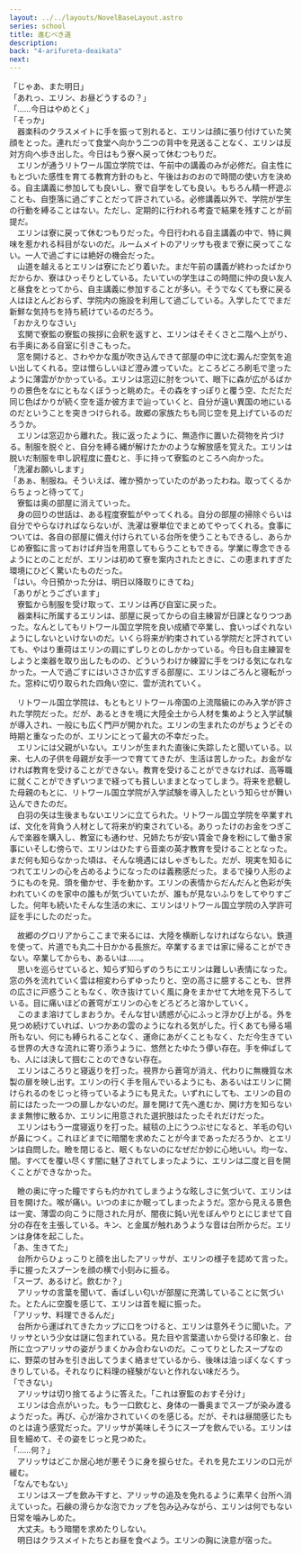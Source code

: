 ```yaml
---
layout: ../../layouts/NovelBaseLayout.astro
series: school
title: 進むべき道
description: 
back: "4-arifureta-deaikata"
next: 
---
```


「じゃあ、また明日」
<br>
「あれっ、エリン、お昼どうするの？」
<br>
「……今日はやめとく」
<br>
「そっか」
<br>
　器楽科のクラスメイトに手を振って別れると、エリンは顔に張り付けていた笑顔をとった。連れだって食堂へ向かう二つの背中を見送ることなく、エリンは反対方向へ歩き出した。今日はもう寮へ戻って休むつもりだ。
<br>
　エリンが通うリトワール国立学院では、午前中の講義のみが必修だ。自主性にもとづいた感性を育てる教育方針のもと、午後はおのおので時間の使い方を決める。自主講義に参加しても良いし、寮で自学をしても良い。もちろん精一杯遊ぶことも、自堕落に過ごすことだって許されている。必修講義以外で、学院が学生の行動を縛ることはない。ただし、定期的に行われる考査で結果を残すことが前提だ。
<br>
　エリンは寮に戻って休むつもりだった。今日行われる自主講義の中で、特に興味を惹かれる科目がないのだ。ルームメイトのアリッサも夜まで寮に戻ってこない。一人で過ごすには絶好の機会だった。
<br>
　山道を越えるとエリンは寮にたどり着いた。まだ午前の講義が終わったばかりだからか、寮はひっそりとしている。たいていの学生はこの時間に仲の良い友人と昼食をとってから、自主講義に参加することが多い。そうでなくても寮に戻る人はほとんどおらず、学院内の施設を利用して過ごしている。入学したてでまだ新鮮な気持ちを持ち続けているのだろう。
<br>
「おかえりなさい」
<br>
　玄関で寮監の寮監の挨拶に会釈を返すと、エリンはそそくさと二階へ上がり、右手奥にある自室に引きこもった。
<br>
　窓を開けると、さわやかな風が吹き込んできて部屋の中に沈む澱んだ空気を追い出してくれる。空は憎らしいほど澄み渡っていた。ところどころ刷毛で塗ったように薄雲がかかっている。エリンは窓辺に肘をついて、眼下に森が広がるばかりの景色をなにともなくぼうっと眺めた。その森をすっぽりと覆う空、ただただ同じ色ばかりが続く空を遥か彼方まで辿っていくと、自分が遠い異国の地にいるのだということを突きつけられる。故郷の家族たちも同じ空を見上げているのだろうか。
<br>
　エリンは窓辺から離れた。我に返ったように、無造作に置いた荷物を片づける。制服を脱ぐと、自分を縛る縄が解けたかのような解放感を覚えた。エリンは脱いだ制服を申し訳程度に畳むと、手に持って寮監のところへ向かった。
<br>
「洗濯お願いします」
<br>
「あぁ、制服ね。そういえば、確か預かっていたのがあったわね。取ってくるからちょっと待ってて」
<br>
　寮監は奥の部屋に消えていった。
<br>
　身の回りの世話は、ある程度寮監がやってくれる。自分の部屋の掃除ぐらいは自分でやらなければならないが、洗濯は寮単位でまとめてやってくれる。食事については、各自の部屋に備え付けられている台所を使うこともできるし、あらかじめ寮監に言っておけば弁当を用意してもらうこともできる。学業に専念できるようにとのことだが、エリンは初めて寮を案内されたときに、この恵まれすぎた環境にひどく驚いたものだった。
<br>
「はい。今日預かった分は、明日以降取りにきてね」
<br>
「ありがとうございます」
<br>
　寮監から制服を受け取って、エリンは再び自室に戻った。
<br>
　器楽科に所属するエリンは、部屋に戻ってからの自主練習が日課となりつつあった。なんとしてもリトワール国立学院を良い成績で卒業し、食いっぱぐれないようにしないといけないのだ。いくら将来が約束されている学院だと評されていても、やはり重荷はエリンの肩にずしりとのしかかっている。今日も自主練習をしようと楽器を取り出したものの、どういうわけか練習に手をつける気になれなかった。一人で過ごすにはいささか広すぎる部屋に、エリンはごろんと寝転がった。窓枠に切り取られた四角い空に、雲が流れていく。

　リトワール国立学院は、もともとリトワール帝国の上流階級にのみ入学が許された学院だった。だが、あるときを境に大陸全土から人材を集めようと入学試験が導入され、一般にも広く門戸が開かれた。エリンの生まれたのがちょうどその時期と重なったのが、エリンにとって最大の不幸だった。
<br>
　エリンには父親がいない。エリンが生まれた直後に失踪したと聞いている。以来、七人の子供を母親が女手一つで育ててきたが、生活は苦しかった。お金がなければ教育を受けることができない。教育を受けることができなければ、高等職に就くことができずいつまで経っても貧しいままとなってしまう。将来を悲観した母親のもとに、リトワール国立学院が入学試験を導入したという知らせが舞い込んできたのだ。
<br>
　白羽の矢は生後まもないエリンに立てられた。リトワール国立学院を卒業すれば、文化を背負う人材として将来が約束されている。ありったけのお金をつぎこんで楽器を購入し、教室にも通わせ、兄姉たちが安い賃金で身を粉にして働き家事にいそしむ傍らで、エリンはひたすら音楽の英才教育を受けることとなった。まだ何も知らなかった頃は、そんな境遇にはしゃぎもした。だが、現実を知るにつれてエリンの心を占めるようになったのは義務感だった。まるで操り人形のようにものを見、頭を働かせ、手を動かす。エリンの表情からだんだんと色彩が失われていくのを家中の誰もが気づいていたが、誰もが見ないふりをしてやりすごした。何年も続いたそんな生活の末に、エリンはリトワール国立学院の入学許可証を手にしたのだった。

　故郷のグロリアからここまで来るには、大陸を横断しなければならない。鉄道を使って、片道でも丸二十日かかる長旅だ。卒業するまでは家に帰ることができない。卒業してからも、あるいは……。
<br>
　思いを巡らせていると、知らず知らずのうちにエリンは難しい表情になった。窓の外を流れていく雲は相変わらずゆったりと、空の高さに臆することも、世界の広さに戸惑うこともなく、吹き抜けていく風に身をまかせて大地を見下ろしている。目に痛いほどの蒼穹がエリンの心をどろどろと溶かしていく。
<br>
　このまま溶けてしまおうか。そんな甘い誘惑が心にふっと浮かび上がる。外を見つめ続けていれば、いつかあの雲のようになれる気がした。行くあても帰る場所もない、何にも縛られることなく、運命にあがくこともなく、ただ今生きている世界の大きな流れに寄り添うように、悠然とたゆたう儚い存在。手を伸ばしても、人には決して掴むことのできない存在。
<br>
　エリンはころりと寝返りを打った。視界から蒼穹が消え、代わりに無機質な木製の扉を映し出す。エリンの行く手を阻んでいるようにも、あるいはエリンに開けられるのをじっと待っているようにも見えた。いずれにしても、エリンの目の前にはたった一つの扉しかないのだ。扉を開けて先へ進むか、開け方を知らないまま無惨に散るか、エリンに用意された選択肢はたったそれだけだった。
<br>
　エリンはもう一度寝返りを打った。絨毯の上にうつぶせになると、羊毛の匂いが鼻につく。これほどまでに暗闇を求めたことが今まであっただろうか、とエリンは自問した。瞼を閉じると、眠くもないのになぜだか妙に心地いい。均一な、闇。すべてを覆い尽くす闇に魅了されてしまったように、エリンは二度と目を開くことができなかった。

　瞼の奥に守った瞳ですらも灼かれてしまうような眩しさに気づいて、エリンは目を開けた。喉が痛い。いつのまにか眠ってしまったようだ。窓から見える景色は一変、薄雲の向こうに隠された月が、闇夜に鈍い光をぼんやりとにじませて自分の存在を主張している。キン、と金属が触れあうような音は台所からだ。エリンは身体を起こした。
<br>
「あ、生きてた」
<br>
　台所からひょっこりと顔を出したアリッサが、エリンの様子を認めて言った。手に握ったスプーンを顔の横で小刻みに振る。
<br>
「スープ、あるけど。飲むか？」
<br>
　アリッサの言葉を聞いて、香ばしい匂いが部屋に充満していることに気づいた。とたんに空腹を感じて、エリンは首を縦に振った。
<br>
「アリッサ、料理できるんだ」
<br>
　台所から運ばれてきたカップに口をつけると、エリンは意外そうに聞いた。アリッサという少女は謎に包まれている。見た目や言葉遣いから受ける印象と、台所に立つアリッサの姿がうまくかみ合わないのだ。こってりとしたスープなのに、野菜の甘みを引き出してうまく絡ませているから、後味は油っぽくなくすっきりしている。それなりに料理の経験がないと作れない味だろう。
<br>
「できない」
<br>
　アリッサは切り捨てるように答えた。「これは寮監のおすそ分け」
<br>
　エリンは合点がいった。もう一口飲むと、身体の一番奥までスープが染み渡るようだった。再び、心が溶かされていくのを感じる。だが、それは昼間感じたものとは違う感覚だった。アリッサが美味しそうにスープを飲んでいる。エリンは目を細めて、その姿をじっと見つめた。
<br>
「……何？」
<br>
　アリッサはどこか居心地が悪そうに身を捩らせた。それを見たエリンの口元が緩む。
<br>
「なんでもない」
<br>
　エリンはスープを飲み干すと、アリッサの追及を免れるように素早く台所へ消えていった。石鹸の滑らかな泡でカップを包み込みながら、エリンは何でもない日常を噛みしめた。
<br>
　大丈夫。もう暗闇を求めたりしない。
<br>
　明日はクラスメイトたちとお昼を食べよう。エリンの胸に決意が宿った。